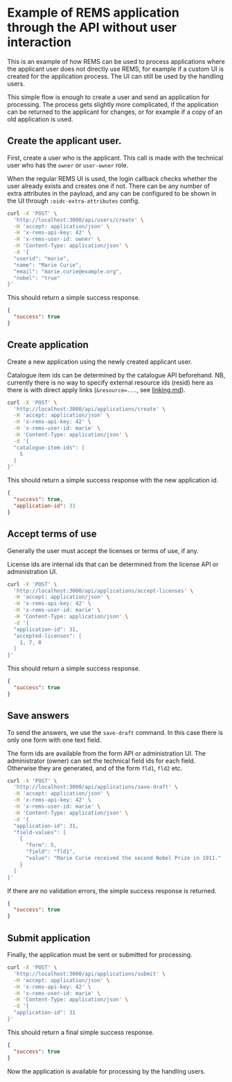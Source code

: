 # Example of REMS application through the API without user interaction

This is an example of how REMS can be used to process applications where the applicant user does not directly use REMS, for example if a custom UI is created for the application process. The UI can still be used by the handling users.

This simple flow is enough to create a user and send an application for processing. The process gets slightly more complicated, if the application can be returned to the applicant for changes, or for example if a copy of an old application is used.

## Create the applicant user.

First, create a user who is the applicant. This call is made with the technical user who has the `owner` or `user-owner` role.

When the regular REMS UI is used, the login callback checks whether the user already exists and creates one if not. There can be any number of extra attributes in the payload, and any can be configured to be shown in the UI through `:oidc-extra-attributes` config.

```sh
curl -X 'POST' \
  'http://localhost:3000/api/users/create' \
  -H 'accept: application/json' \
  -H 'x-rems-api-key: 42' \
  -H 'x-rems-user-id: owner' \
  -H 'Content-Type: application/json' \
  -d '{
  "userid": "marie",
  "name": "Marie Curie",
  "email": "marie.curie@example.org",
  "nobel": "true"
}'
```

This should return a simple success response.

```json
{
  "success": true
}
```

## Create application

Create a new application using the newly created applicant user. 

Catalogue item ids can be determined by the catalogue API beforehand. NB, currently there is no way to specify external resource ids (resid) here as there is with direct apply links (`&resource=...`, see [linking.md](linking.md)).

```sh
curl -X 'POST' \
  'http://localhost:3000/api/applications/create' \
  -H 'accept: application/json' \
  -H 'x-rems-api-key: 42' \
  -H 'x-rems-user-id: marie' \
  -H 'Content-Type: application/json' \
  -d '{
  "catalogue-item-ids": [
    5
  ]
}'
```

This should return a simple success response with the new application id.

```json
{
  "success": true,
  "application-id": 31
}
```

## Accept terms of use

Generally the user must accept the licenses or terms of use, if any.

License ids are internal ids that can be determined from the license API or administration UI.

```sh
curl -X 'POST' \
  'http://localhost:3000/api/applications/accept-licenses' \
  -H 'accept: application/json' \
  -H 'x-rems-api-key: 42' \
  -H 'x-rems-user-id: marie' \
  -H 'Content-Type: application/json' \
  -d '{
  "application-id": 31,
  "accepted-licenses": [
    1, 7, 8
  ]
}'
```

This should return a simple success response.

```json
{
  "success": true
}
```

## Save answers

To send the answers, we use the `save-draft` command. In this case there is only one form with one text field.

The form ids are available from the form API or administration UI. The administrator (owner) can set the technical field ids for each field. Otherwise they are generated, and of the form `fld1`, `fld2` etc.

```sh
curl -X 'POST' \
  'http://localhost:3000/api/applications/save-draft' \
  -H 'accept: application/json' \
  -H 'x-rems-api-key: 42' \
  -H 'x-rems-user-id: marie' \
  -H 'Content-Type: application/json' \
  -d '{
  "application-id": 31,
  "field-values": [
    {
      "form": 5,
      "field": "fld1",
      "value": "Marie Curie received the second Nobel Prize in 1911."
    }
  ]
}'
```

If there are no validation errors, the simple success response is returned.

```json
{
  "success": true
}
```

## Submit application

Finally, the application must be sent or submitted for processing.

```sh
curl -X 'POST' \
  'http://localhost:3000/api/applications/submit' \
  -H 'accept: application/json' \
  -H 'x-rems-api-key: 42' \
  -H 'x-rems-user-id: marie' \
  -H 'Content-Type: application/json' \
  -d '{
  "application-id": 31
}'
```

This should return a final simple success response.

```json
{
  "success": true
}
```

Now the application is available for processing by the handling users.
